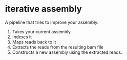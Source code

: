 # iterative assembly

A pipeline that tries to improve your assembly.
1. Takes your current assembly
2. Indexes it
3. Maps reads back to it
4. Extracts the reads from the resulting bam file
5. Constructs a new assembly using the extracted reads.